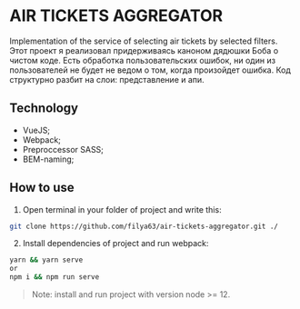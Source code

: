 # AIR TICKETS AGGREGATOR
Implementation of the service of selecting air tickets by selected filters. Этот проект я реализовал придерживаясь каноном дядюшки Боба о чистом коде. Есть обработка пользовательских ошибок, ни один из пользователей не будет не ведом о том, когда произойдет ошибка. Код структурно разбит на слои: представление и апи.

## Technology
- VueJS;
- Webpack;
- Preproccessor SASS;
- BEM-naming;

## How to use
1. Open terminal in your folder of project and write this:
```sh
git clone https://github.com/filya63/air-tickets-aggregator.git ./
```
2. Install dependencies of project and run webpack:
```sh
yarn && yarn serve
or
npm i && npm run serve
```

> Note: install and run project with version node >= 12.

